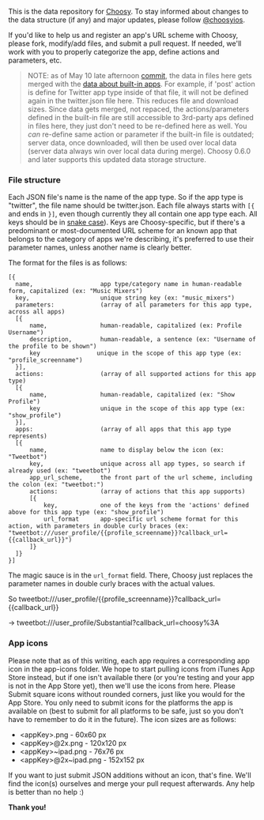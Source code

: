 This is the data repository for [Choosy](https://github.com/substantial/choosy). To stay informed about changes to the data structure (if any) and major updates, please follow [@choosyios](http://www.twitter.com/choosyios).

If you'd like to help us and register an app's URL scheme with Choosy, please fork, modify/add files, and submit a pull request. If needed, we'll work with you to properly categorize the app, define actions and parameters, etc.

> NOTE: as of May 10 late afternoon [commit](https://github.com/substantial/choosy-data/commit/744e0cc52213b0273b4758b6d1a65ef3a81949fc), the data in files here gets merged with the [data about built-in apps](https://github.com/substantial/choosy/blob/master/Choosy/Resources/systemAppTypes.json). For example, if 'post' action is define for Twitter app type inside of that file, it will not be defined again in the twitter.json file here. This reduces file and download sizes. Since data gets merged, not repaced, the actions/parameters defined in the built-in file are still accessible to 3rd-party aps defined in files here, they just don't need to be re-defined here as well. You _can_ re-define same action or parameter if the built-in file is outdated; server data, once downloaded, will then be used over local data (server data always win over local data during merge). Choosy 0.6.0 and later supports this updated data storage structure.

### File structure

Each JSON file's name is the name of the app type. So if the app type is "twitter", the file name should be twitter.json. Each file always starts with `[{` and ends in `}]`, even though currently they all contain one app type each. All keys should be in [snake case](http://en.wikipedia.org/wiki/Snake_case)). Keys are Choosy-specific, but if there's a predominant or most-documented URL scheme for an known app that belongs to the category of apps we're describing, it's preferred to use their parameter names, unless another name is clearly better.

The format for the files is as follows:

``` 
[{
  name,                   app type/category name in human-readable form, capitalized (ex: "Music Mixers")
  key,                    unique string key (ex: "music_mixers")
  parameters:             (array of all parameters for this app type, across all apps)
  [{
      name,               human-readable, capitalized (ex: Profile Username")
      description,        human-readable, a sentence (ex: "Username of the profile to be shown")
      key                unique in the scope of this app type (ex: "profile_screenname")
  }], 
  actions:                (array of all supported actions for this app type)
  [{
      name,               human-readable, capitalized (ex: "Show Profile")
      key                 unique in the scope of this app type (ex: "show_profile")
  }],
  apps:                   (array of all apps that this app type represents)
  [{
      name,               name to display below the icon (ex: "Tweetbot")
      key,                unique across all app types, so search if already used (ex: "tweetbot")
      app_url_scheme,     the front part of the url scheme, including the colon (ex: "tweetbot:")
      actions:            (array of actions that this app supports)
      [{
          key,            one of the keys from the 'actions' defined above for this app type (ex: "show_profile")
          url_format      app-specific url scheme format for this action, with parameters in double curly braces (ex: "tweetbot:///user_profile/{{profile_screenname}}?callback_url={{callback_url}}")
      ]}
  ]}
}]
```

The magic sauce is in the `url_format` field. There, Choosy just replaces the parameter names in double curly braces with the actual values. 

So tweetbot:///user_profile/{{profile_screenname}}?callback_url={{callback_url}}

-> tweetbot:///user_profile/Substantial?callback_url=choosy%3A

### App icons

Please note that as of this writing, each app requires a corresponding app icon in the app-icons folder. We hope to start pulling icons from iTunes App Store instead, but if one isn't available there (or you're testing and your app is not in the App Store yet), then we'll use the icons from here. Please Submit square icons without rounded corners, just like you would for the App Store. You only need to submit icons for the platforms the app is available on (best to submit for all platforms to be safe, just so you don't have to remember to do it in the future). The icon sizes are as follows:

* \<appKey\>.png - 60x60 px
* \<appKey\>@2x.png - 120x120 px
* \<appKey\>~ipad.png - 76x76 px
* \<appKey\>@2x~ipad.png - 152x152 px

If you want to just submit JSON additions without an icon, that's fine. We'll find the icon(s) ourselves and merge your pull request afterwards. Any help is better than no help :)


**Thank you!**
